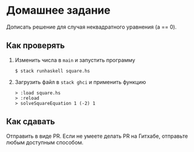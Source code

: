 # Домашнее задание

Дописать решение для случая неквадратного уравнения (a == 0).

## Как проверять

1.  Изменить числа в `main` и запустить программу

        $ stack runhaskell square.hs

2.  Загрузить файл в `stack ghci` и применить функцию

        > :load square.hs
        > :reload
        > solveSquareEquation 1 (-2) 1

## Как сдавать

Отправить в виде PR. Если не умеете делать PR на Гитхабе, отправьте любым доступным способом.

